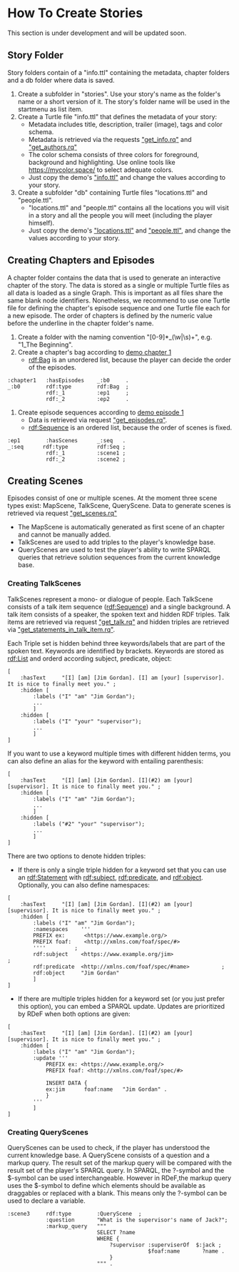 # How To Create Stories

This section is under development and will be updated soon.

## Story Folder
Story folders contain of a "info.ttl" containing the metadata, chapter folders and a db folder where data is saved.

1. Create a subfolder in "stories". Use your story's name as the folder's name or a short version of it. The story's folder name will be used in the startmenu as list item.
2. Create a Turtle file "info.ttl" that defines the metadata of your story:
   * Metadata includes title, description, trailer (image), tags and color schema.
   * Metadata is retrieved via the requests ["get_info.rq"](/requests/get_info.rq) and ["get_authors.rq"](/requests/get_authors.rq)
   * The color schema consists of three colors for foreground, background and highlighting. Use online tools like https://mycolor.space/ to select adequate colors.
   * Just copy the demo's ["info.ttl"](/stories/demo/info.ttl) and change the values according to your story.
3. Create a subfolder "db" containing Turtle files "locations.ttl" and "people.ttl".
   * "locations.ttl" and "people.ttl" contains all the locations you will visit in a story and all the people you will meet (including the player himself).
   * Just copy the demo's ["locations.ttl"](/stories/demo/db/locations.ttl) and ["people.ttl"](/stories/demo/db/people.ttl), and change the values according to your story.

## Creating Chapters and Episodes
A chapter folder contains the data that is used to generate an interactive chapter of the story. The data is stored as a single or multiple Turtle files as all data is loaded as a single Graph. This is important as all files share the same blank node identifiers. Nonetheless, we recommend to use one Turtle file for defining the chapter's episode sequence and one Turtle file each for a new episode. The order of chapters is defined by the numeric value before the underline in the chapter folder's name.

1. Create a folder with the naming convention "[0-9]*_(\w|\s)+", e.g. "1_The Beginning".
2. Create a chapter's bag according to [demo chapter 1](/stories/demo/1_The%20Interview/chapter.ttl)
   * [rdf:Bag](https://www.w3.org/TR/rdf-schema/#ch_bag) is an unordered list, because the player can decide the order of the episodes.
```turtle
:chapter1   :hasEpisodes    _:b0     .
_:b0        rdf:type        rdf:Bag  ;
            rdf:_1          :ep1     ;
            rdf:_2          :ep2     .
```
1. Create episode sequences according to [demo episode 1](/stories/demo/1_The%20Interview/episode_1.ttl)
   * Data is retrieved via request ["get_episodes.rq"](/requests/get_episodes.rq).
   * [rdf:Sequence](https://www.w3.org/TR/rdf-schema/#ch_seq) is an ordered list, because the order of scenes is fixed.
```turtle
:ep1        :hasScenes      _:seq   .
_:seq      rdf:type         rdf:Seq ;
            rdf:_1          :scene1 ;
            rdf:_2          :scene2 ;
```

## Creating Scenes
Episodes consist of one or multiple scenes. At the moment three scene types exist: MapScene, TalkScene, QueryScene. Data to generate scenes is retrieved via request ["get_scenes.rq"](/requests/get_scenes.rq) 
* The MapScene is automatically generated as first scene of an chapter and cannot be manually added. 
* TalkScenes are used to add triples to the player's knowledge base. 
* QueryScenes are used to test the player's ability to write SPARQL queries that retrieve solution sequences from the current knowledge base.

### Creating TalkScenes
TalkScenes represent a mono- or dialogue of people. Each TalkScene consists of a talk item sequence ([rdf:Sequence](https://www.w3.org/TR/rdf-schema/#ch_seq)) and a single background. A talk item consists of a speaker, the spoken text and hidden RDF triples. Talk items are retrieved via request ["get_talk.rq"](/requests/get_talk.rq) and hidden triples are retrieved via ["get_statements_in_talk_item.rq"](/requests/get_statements_in_talk_item.rq). 

Each Triple set is hidden behind three keywords/labels that are part of the spoken text. Keywords are identified by brackets. Keywords are stored as [rdf:List](https://www.w3.org/TR/rdf-schema/#ch_list) and orderd according subject, predicate, object:
```turtle
[
    :hasText     "[I] [am] [Jim Gordan]. [I] am [your] [supervisor]. It is nice to finally meet you." ;
    :hidden [
        :labels ("I" "am" "Jim Gordan");
        ...
        ]
    :hidden [
        :labels ("I" "your" "supervisor");
        ...
        ]
]
```

If you want to use a keyword multiple times with different hidden terms, you can also define an alias for the keyword with entailing parenthesis:
```turtle
[
    :hasText     "[I] [am] [Jim Gordan]. [I](#2) am [your] [supervisor]. It is nice to finally meet you." ;
    :hidden [
        :labels ("I" "am" "Jim Gordan");
        ...
        ]
    :hidden [
        :labels ("#2" "your" "supervisor");
        ...
        ]
]
```

There are two options to denote hidden triples:
* If there is only a single triple hidden for a keyword set that you can use an [rdf:Statement](https://www.w3.org/TR/rdf-schema/#ch_statement) with [rdf:subject](https://www.w3.org/TR/rdf-schema/#ch_subject), [rdf:predicate](https://www.w3.org/TR/rdf-schema/#ch_predicate), and [rdf:object](https://www.w3.org/TR/rdf-schema/#ch_object). Optionally, you can also define namespaces:
```turtle
[
    :hasText     "[I] [am] [Jim Gordan]. [I](#2) am [your] [supervisor]. It is nice to finally meet you." ;
    :hidden [
        :labels ("I" "am" "Jim Gordan");
        :namespaces    '''
        PREFIX ex:      <https://www.example.org/>
        PREFIX foaf:    <http://xmlns.com/foaf/spec/#>
        ''''         ;
        rdf:subject    <https://www.example.org/jim>                   ;
        rdf:predicate  <http://xmlns.com/foaf/spec/#name>          ; 
        rdf:object     "Jim Gordan"     
        ]
]
```
* If there are multiple triples hidden for a keyword set (or you just prefer this option), you can embed a SPARQL update. Updates are prioritized by RDeF when both options are given:
```turtle
[
    :hasText     "[I] [am] [Jim Gordan]. [I](#2) am [your] [supervisor]. It is nice to finally meet you." ;
    :hidden [
        :labels ("I" "am" "Jim Gordan");
        :update '''
            PREFIX ex: <https://www.example.org/>
            PREFIX foaf: <http://xmlns.com/foaf/spec/#>
            
            INSERT DATA {
            ex:jim      foaf:name   "Jim Gordan" .
            }
        ''' 
        ]
]
```


### Creating QueryScenes
QueryScenes can be used to check, if the player has understood the current knowledge base. A QueryScene consists of a question and a markup query. The result set of the markup query will be compared with the result set of the player's SPARQL query. In SPARQL, the ?-symbol and the $-symbol can be used interchangeable. However in RDeF,the markup query uses the $-symbol to define which elements should be available as draggables or replaced with a blank. This means only the ?-symbol can be used to declare a variable.

```turtle
:scene3     rdf:type        :QueryScene  ;
            :question       "What is the supervisor's name of Jack?";
            :markup_query   """
                            SELECT ?name 
                            WHERE {
                                ?supervisor :superviserOf  $:jack ;
                                            $foaf:name       ?name .
                                }
                            """ .
```


